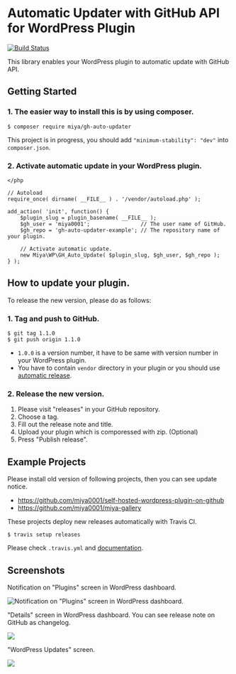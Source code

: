 # Automatic Updater with GitHub API for WordPress Plugin

[![Build Status](https://travis-ci.org/miya0001/gh-auto-updater.svg?branch=master)](https://travis-ci.org/miya0001/gh-auto-updater)

This library enables your WordPress plugin to automatic update with GitHub API.

## Getting Started

### 1. The easier way to install this is by using composer.

```
$ composer require miya/gh-auto-updater
```

This project is in progress, you should add `"minimum-stability": "dev"` into `composer.json`.

### 2. Activate automatic update in your WordPress plugin.

```
</php

// Autoload
require_once( dirname( __FILE__ ) . '/vendor/autoload.php' );

add_action( 'init', function() {
	$plugin_slug = plugin_basename( __FILE__ );
	$gh_user = 'miya0001';                // The user name of GitHub.
	$gh_repo = 'gh-auto-updater-example'; // The repository name of your plugin.

	// Activate automatic update.
	new Miya\WP\GH_Auto_Update( $plugin_slug, $gh_user, $gh_repo );
} );
```

## How to update your plugin.

To release the new version, please do as follows:

### 1. Tag and push to GitHub.

```
$ git tag 1.1.0
$ git push origin 1.1.0
```

* `1.0.0` is a version number, it have to be same with version number in your WordPress plugin.
* You have to contain `vendor` directory in your plugin or you should use [automatic release](https://docs.travis-ci.com/user/deployment/releases/).

### 2. Release the new version.

1. Please visit "releases" in your GitHub repository.
2. Choose a tag.
3. Fill out the release note and title.
4. Upload your plugin which is comporessed with zip. (Optional)
5. Press "Publish release".

## Example Projects

Please install old version of following projects, then you can see update notice.

* https://github.com/miya0001/self-hosted-wordpress-plugin-on-github
* https://github.com/miya0001/miya-gallery

These projects deploy new releases automatically with Travis CI.

```
$ travis setup releases
```

Please check `.travis.yml` and [documentation](https://docs.travis-ci.com/user/deployment/releases/).

## Screenshots

Notification on "Plugins" screen in WordPress dashboard.

![Notification on "Plugins" screen in WordPress dashboard.](https://www.evernote.com/l/ABWSJIw142RMkpfNrYPVpqlRYGSwTvX4QDAB/image.png)

"Details" screen in WordPress dashboard. You can see release note on GitHub as changelog.

![](https://www.evernote.com/l/ABVxHaSGVRJJR7mi0ooGSXc-v-DPIPLcyJIB/image.png)

"WordPress Updates" screen.

![](https://www.evernote.com/l/ABV7s-EVtNJOF5JDVxi-rkwShYRtGhs2wlgB/image.png)

